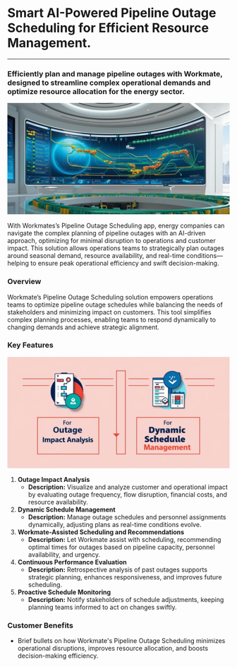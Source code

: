 # Smart AI-Powered Pipeline Outage Scheduling for Efficient Resource Management.

---
### Efficiently plan and manage pipeline outages with Workmate, designed to streamline complex operational demands and optimize resource allocation for the energy sector.

![image hero](../blog-image/blog-2/blog-2-hero.png)

With Workmates’s Pipeline Outage Scheduling app, energy companies can navigate the complex planning of pipeline outages with an AI-driven approach, optimizing for minimal disruption to operations and customer impact. This solution allows operations teams to strategically plan outages around seasonal demand, resource availability, and real-time conditions—helping to ensure peak operational efficiency and swift decision-making.

### Overview

Workmate’s Pipeline Outage Scheduling solution empowers operations teams to optimize pipeline outage schedules while balancing the needs of stakeholders and minimizing impact on customers. This tool simplifies complex planning processes, enabling teams to respond dynamically to changing demands and achieve strategic alignment.

### Key Features
![image 1](../blog-image/blog-2/blog-2-p1.png)

1. **Outage Impact Analysis**
   - **Description:** Visualize and analyze customer and operational impact by evaluating outage frequency, flow disruption, financial costs, and resource availability.
2. **Dynamic Schedule Management**
   - **Description:** Manage outage schedules and personnel assignments dynamically, adjusting plans as real-time conditions evolve.
3. **Workmate-Assisted Scheduling and Recommendations**
    - **Description:** Let Workmate assist with scheduling, recommending optimal times for outages based on pipeline capacity, personnel availability, and urgency.
4. **Continuous Performance Evaluation**
   - **Description:** Retrospective analysis of past outages supports strategic planning, enhances responsiveness, and improves future scheduling.
5. **Proactive Schedule Monitoring**
   - **Description:** Notify stakeholders of schedule adjustments, keeping planning teams informed to act on changes swiftly.

### Customer Benefits
- Brief bullets on how Workmate's Pipeline Outage Scheduling minimizes operational disruptions, improves resource allocation, and boosts decision-making efficiency.
